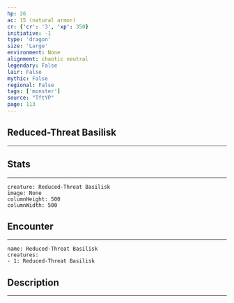 ```yaml
---
hp: 26
ac: 15 (natural armor)
cr: {'cr': '3', 'xp': 350}
initiative: -1
type: 'dragon'    
size: 'Large'
environment: None
alignment: chaotic neutral
legendary: False
lair: False
mythic: False
regional: False
tags: ['monster']
source: "TftYP"
page: 113
---
```


## Reduced-Threat Basilisk
---



## Stats
---

```statblock
creature: Reduced-Threat Basilisk
image: None
columnHeight: 500
columnWidth: 500
```

## Encounter
---

```encounter-table
name: Reduced-Threat Basilisk
creatures:
- 1: Reduced-Threat Basilisk
```

## Description
---




